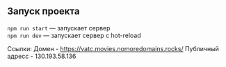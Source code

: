 ## Запуск проекта

`npm run start` — запускает сервер   
`npm run dev` — запускает сервер с hot-reload

Ссылки:
Домен - https://vatc.movies.nomoredomains.rocks/
Публичный адресс - 130.193.58.136